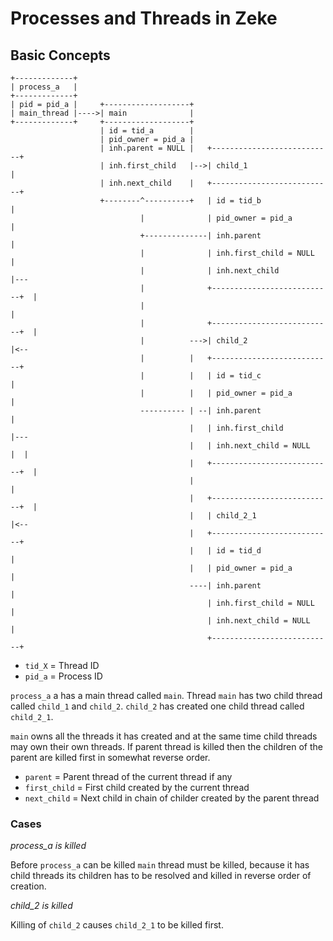 Processes and Threads in Zeke
=============================

Basic Concepts
--------------

    +-------------+
    | process_a   |
    +-------------+
    | pid = pid_a |     +-------------------+
    | main_thread |---->| main              |
    +-------------+     +-------------------+
                        | id = tid_a        |
                        | pid_owner = pid_a |
                        | inh.parent = NULL |   +---------------------------+
                        | inh.first_child   |-->| child_1                   |
                        | inh.next_child    |   +---------------------------+
                        +--------^----------+   | id = tid_b                |
                                 |              | pid_owner = pid_a         |
                                 +--------------| inh.parent                |
                                 |              | inh.first_child = NULL    |
                                 |              | inh.next_child            |---
                                 |              +---------------------------+  |
                                 |                                             |
                                 |              +---------------------------+  |
                                 |          --->| child_2                   |<--
                                 |          |   +---------------------------+
                                 |          |   | id = tid_c                |
                                 |          |   | pid_owner = pid_a         |
                                 ---------- | --| inh.parent                |
                                            |   | inh.first_child           |---
                                            |   | inh.next_child = NULL     |  |
                                            |   +---------------------------+  |
                                            |                                  |
                                            |   +---------------------------+  |
                                            |   | child_2_1                 |<--
                                            |   +---------------------------+
                                            |   | id = tid_d                |
                                            |   | pid_owner = pid_a         |
                                            ----| inh.parent                |
                                                | inh.first_child = NULL    |
                                                | inh.next_child = NULL     |
                                                +---------------------------+

+ `tid_X` = Thread ID
+ `pid_a` = Process ID

`process_a` a has a main thread called `main`. Thread `main` has two child
thread called `child_1` and `child_2`. `child_2` has created one child thread
called `child_2_1`.

`main` owns all the threads it has created and at the same time child threads
may own their own threads. If parent thread is killed then the children of the
parent are killed first in somewhat reverse order.

+ `parent` = Parent thread of the current thread if any
+ `first_child` = First child created by the current thread
+ `next_child` = Next child in chain of childer created by the parent thread

### Cases

*process_a is killed*

Before `process_a` can be killed `main` thread must be killed, because it has
child threads its children has to be resolved and killed in reverse order of
creation.

*child_2 is killed*

Killing of `child_2` causes `child_2_1` to be killed first.

